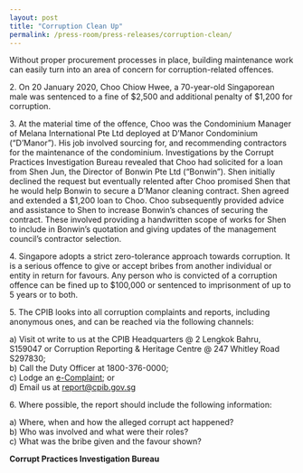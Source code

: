 ```yaml
---
layout: post
title: "Corruption Clean Up"
permalink: /press-room/press-releases/corruption-clean/
---
```

Without proper procurement processes in place, building maintenance work can easily turn into an area of concern for corruption-related offences. 

2\.        On 20 January 2020, Choo Chiow Hwee, a 70-year-old Singaporean male was sentenced to a fine of $2,500 and additional penalty of $1,200 for corruption.

3\.        At the material time of the offence, Choo was the Condominium Manager of Melana International Pte Ltd deployed at D’Manor Condominium (“D’Manor”). His job involved sourcing for, and recommending contractors for the maintenance of the condominium. Investigations by the Corrupt Practices Investigation Bureau revealed that Choo had solicited for a loan from Shen Jun, the Director of Bonwin Pte Ltd (“Bonwin”). Shen initially declined the request but eventually relented after Choo promised Shen that he would help Bonwin to secure a D’Manor cleaning contract. Shen agreed and extended a $1,200 loan to Choo. Choo subsequently provided advice and assistance to Shen to increase Bonwin’s chances of securing the contract. These involved providing a handwritten scope of works for Shen to include in Bonwin’s quotation and giving updates of the management council’s contractor selection.

4\.        Singapore adopts a strict zero-tolerance approach towards corruption. It is a serious offence to give or accept bribes from another individual or entity in return for favours. Any person who is convicted of a corruption offence can be fined up to $100,000 or sentenced to imprisonment of up to 5 years or to both.

5\.        The CPIB looks into all corruption complaints and reports, including anonymous ones, and can be reached via the following channels:

a) Visit ot write to us at the CPIB Headquarters @ 2 Lengkok Bahru, S159047 or Corruption Reporting & Heritage Centre @ 247 Whitley Road S297830;<br />
b) Call the Duty Officer at 1800-376-0000;<br />
c) Lodge an [e-Complaint](/e-services/e-complaint-for-corrupt-conduct); or<br>
d) Email us at <a class="spamspan" href="mailto:report@cpib.gov.sg">report@cpib.gov.sg</a>

6\.        Where possible, the report should include the following information:

a) Where, when and how the alleged corrupt act happened?<br />
b) Who was involved and what were their roles?<br />
c) What was the bribe given and the favour shown?

**Corrupt Practices Investigation Bureau**
